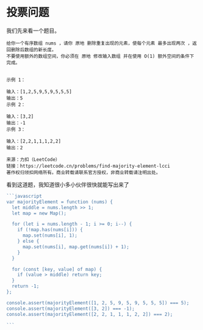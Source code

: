 # 投票问题

我们先来看一个题目。

```
给你一个有序数组 nums ，请你 原地 删除重复出现的元素，使每个元素 最多出现两次 ，返回删除后数组的新长度。
不要使用额外的数组空间，你必须在 原地 修改输入数组 并在使用 O(1) 额外空间的条件下完成。


示例 1：

输入：[1,2,5,9,5,9,5,5,5]
输出：5
示例 2：

输入：[3,2]
输出：-1
示例 3：

输入：[2,2,1,1,1,2,2]
输出：2

来源：力扣（LeetCode）
链接：https://leetcode.cn/problems/find-majority-element-lcci
著作权归领扣网络所有。商业转载请联系官方授权，非商业转载请注明出处。
```

看到这道题，我知道很小多小伙伴很快就能写出来了

````javascript
```javascript
var majorityElement = function (nums) {
  let middle = nums.length >> 1;
  let map = new Map();

  for (let i = nums.length - 1; i >= 0; i--) {
    if (!map.has(nums[i])) {
      map.set(nums[i], 1);
    } else {
      map.set(nums[i], map.get(nums[i]) + 1);
    }
  }

  for (const [key, value] of map) {
    if (value > middle) return key;
  }
  return -1;
};

console.assert(majorityElement([1, 2, 5, 9, 5, 9, 5, 5, 5]) === 5);
console.assert(majorityElement([3, 2]) === -1);
console.assert(majorityElement([2, 2, 1, 1, 1, 2, 2]) === 2);

```
````
